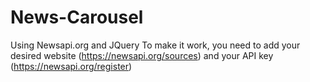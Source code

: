 # News-Carousel
Using Newsapi.org and JQuery
To make it work, you need to add your desired website (https://newsapi.org/sources) and your API key (https://newsapi.org/register)
